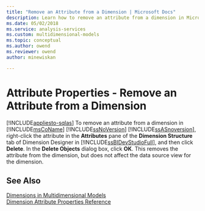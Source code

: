```yaml
---
title: "Remove an Attribute from a Dimension | Microsoft Docs"
description: Learn how to remove an attribute from a dimension in Microsoft SQL Server Analysis Services, which doesn't affect the data source view.
ms.date: 05/02/2018
ms.service: analysis-services
ms.custom: multidimensional-models
ms.topic: conceptual
ms.author: owend
ms.reviewer: owend
author: minewiskan

---
```

# Attribute Properties - Remove an Attribute from a Dimension
[!INCLUDE[appliesto-sqlas](../includes/appliesto-sqlas.md)]
  To remove an attribute from a dimension in [!INCLUDE[msCoName](../includes/msconame-md.md)] [!INCLUDE[ssNoVersion](../includes/ssnoversion-md.md)] [!INCLUDE[ssASnoversion](../includes/ssasnoversion-md.md)], right-click the attribute in the **Attributes** pane of the **Dimension Structure** tab of Dimension Designer in [!INCLUDE[ssBIDevStudioFull](../includes/ssbidevstudiofull-md.md)], and then click **Delete**. In the **Delete Objects** dialog box, click **OK**. This removes the attribute from the dimension, but does not affect the data source view for the dimension.  
  
## See Also  
 [Dimensions in Multidimensional Models](../../analysis-services/multidimensional-models/dimensions-in-multidimensional-models.md)   
 [Dimension Attribute Properties Reference](../../analysis-services/multidimensional-models/dimension-attribute-properties-reference.md)  
  
  
